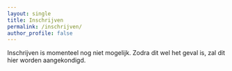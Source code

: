```yaml
---
layout: single
title: Inschrijven
permalink: /inschrijven/
author_profile: false
---
```


Inschrijven is momenteel nog niet mogelijk. Zodra dit wel het geval is, zal dit hier worden aangekondigd.